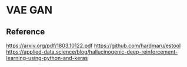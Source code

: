 # VAE GAN

## Reference
https://arxiv.org/pdf/1803.10122.pdf
https://github.com/hardmaru/estool
https://applied-data.science/blog/hallucinogenic-deep-reinforcement-learning-using-python-and-keras
